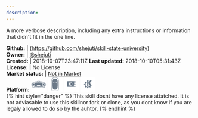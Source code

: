 ```yaml
---
description: 
---
```

A more verbose description, including any extra instructions or
information that didn't fit in the one line.

**Github:** | (https://github.com/shejuti/skill-state-university)  
**Owner:** | [@shejuti](https://github.com/shejuti)  
**Created:** | 2018-10-07T23:47:11Z  **Last updated:** 2018-10-10T05:31:43Z  
**License:** | No License  
**Market status:** | [Not in Market](https://market.mycroft.ai/skill/)  
**Platform:**   ![](.gitbook/assets/mark-1-icon.png)  ![](.gitbook/assets/mark-2-icon.png)  ![](.gitbook/assets/picroft-icon.png)  ![](.gitbook/assets/kde.png)   
{% hint style="danger" %}
This skill dosnt have any license attatched. It is not adviasable to use this skillnor fork or clone, as you dont know if you are legaly allowed to do so by the auhtor.
{% endhint %}
